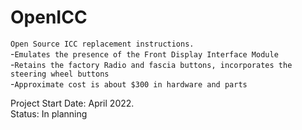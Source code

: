 # OpenICC    

  `Open Source ICC replacement instructions.`  
    -`Emulates the presence of the Front Display Interface Module`    
    -`Retains the factory Radio and fascia buttons, incorporates the steering wheel buttons`    
    -`Approximate cost is about $300 in hardware and parts`    
  
  
Project Start Date: April 2022.    
    Status: In planning    


